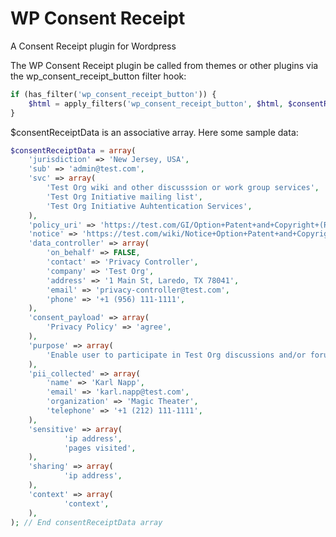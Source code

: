 # WP Consent Receipt
A Consent Receipt plugin for Wordpress 

The WP Consent Receipt plugin be called from themes or other plugins via the wp_consent_receipt_button filter hook: 

```php
if (has_filter('wp_consent_receipt_button')) {
	$html = apply_filters('wp_consent_receipt_button', $html, $consentReceiptData);
}
```

$consentReceiptData is an associative array. Here some sample data:

```php
$consentReceiptData = array(
	'jurisdiction' => 'New Jersey, USA', 
	'sub' => 'admin@test.com', 
	'svc' => array(
		'Test Org wiki and other discusssion or work group services', 
		'Test Org Initiative mailing list', 
		'Test Org Initiative Auhtentication Services', 
	),
	'policy_uri' => 'https://test.com/GI/Option+Patent+and+Copyright+(RAND)', 
	'notice' => 'https://test.com/wiki/Notice+Option+Patent+and+Copyright+(RAND)', 
	'data_controller' => array(
		'on_behalf' => FALSE,
		'contact' => 'Privacy Controller',
		'company' => 'Test Org',
		'address' => '1 Main St, Laredo, TX 78041',
		'email' => 'privacy-controller@test.com',
		'phone' => '+1 (956) 111-1111',
	),
	'consent_payload' => array(
		'Privacy Policy' => 'agree',
	),
	'purpose' => array(
		'Enable user to participate in Test Org discussions and/or forums',
	),
	'pii_collected' => array(
		'name' => 'Karl Napp',
		'email' => 'karl.napp@test.com',
		'organization' => 'Magic Theater',
		'telephone' => '+1 (212) 111-1111',
	),
	'sensitive' => array(
			'ip address', 
			'pages visited',
	),
	'sharing' => array(
			'ip address',
	),
	'context' => array(
			'context',
	),				
); // End consentReceiptData array

```
